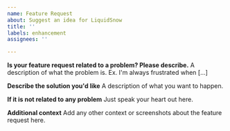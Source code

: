 ```yaml
---
name: Feature Request
about: Suggest an idea for LiquidSnow
title: ''
labels: enhancement
assignees: ''

---
```


**Is your feature request related to a problem? Please describe.**
A description of what the problem is. Ex. I'm always frustrated when [...]

**Describe the solution you'd like**
A description of what you want to happen.

**If it is not related to any problem**
Just speak your heart out here.

**Additional context**
Add any other context or screenshots about the feature request here.

